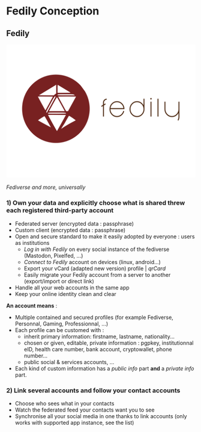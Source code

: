 # Fedily Conception

## **Fedily**

![Fedily Logo](media/fedily_logo.svg)

*Fediverse and more, universally*

### 1) Own your data and explicitly choose what is shared threw each registered third-party account



   * Federated server (encrypted data : passphrase)
   * Custom client (encrypted data : passphrase)
   * Open and secure standard to make it easily adopted by everyone : users as institutions
       * *Log in with Fedily* on every social instance of the fediverse (Mastodon, Pixelfed, ...) 
       * *Connect to Fedily* account on devices (linux, android...)
       * Export your vCard (adapted new version) profile | *qrCard*
       * Easily migrate your Fedily account from a server to another (export/import or direct link)
   * Handle all your web accounts in the same app
   * Keep your online identity clean and clear


**An account means** :

   * Multiple contained and secured profiles (for example Fediverse, Personnal, Gaming, Professionnal, ...)
   * Each profile can be customed with :
       * inherit primary information: firstname, lastname, nationality...
       * chosen or given, editable, private information : pgpkey, institutionnal eID, health care number, bank account, cryptowallet, phone number...
       * public social \& services accounts, ...
   * Each kind of custom information has a *public info* part **and** a *private info* part.


### 2) Link several accounts and follow your contact accounts



   * Choose who sees what in your contacts
   * Watch the federated feed your contacts want you to see
   * Synchronise all your social media in one thanks to link accounts (only works with supported app instance, see the list)
